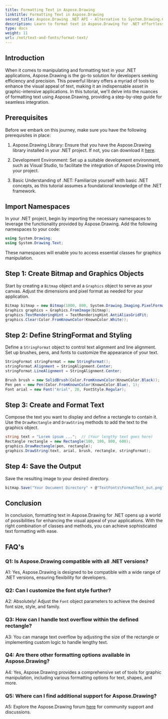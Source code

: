 ```yaml
---
title: Formatting Text in Aspose.Drawing
linktitle: Formatting Text in Aspose.Drawing
second_title: Aspose.Drawing .NET API - Alternative to System.Drawing.Common
description: Learn to format text in Aspose.Drawing for .NET effortlessly. Step-by-step guide with examples.
type: docs
weight: 11
url: /net/text-and-fonts/format-text/
---
```

## Introduction

When it comes to manipulating and formatting text in your .NET applications, Aspose.Drawing is the go-to solution for developers seeking efficiency and precision. This powerful library offers a myriad of tools to enhance the visual appeal of text, making it an indispensable asset in graphic-intensive applications. In this tutorial, we'll delve into the nuances of formatting text using Aspose.Drawing, providing a step-by-step guide for seamless integration.

## Prerequisites

Before we embark on this journey, make sure you have the following prerequisites in place:

1. Aspose.Drawing Library: Ensure that you have the Aspose.Drawing library installed in your .NET project. If not, you can download it [here](https://releases.aspose.com/drawing/net/).

2. Development Environment: Set up a suitable development environment, such as Visual Studio, to facilitate the integration of Aspose.Drawing into your project.

3. Basic Understanding of .NET: Familiarize yourself with basic .NET concepts, as this tutorial assumes a foundational knowledge of the .NET framework.

## Import Namespaces

In your .NET project, begin by importing the necessary namespaces to leverage the functionality provided by Aspose.Drawing. Add the following namespaces to your code:

```csharp
using System.Drawing;
using System.Drawing.Text;
```

These namespaces will enable you to access essential classes for graphics manipulation.

## Step 1: Create Bitmap and Graphics Objects

Start by creating a `Bitmap` object and a `Graphics` object to serve as your canvas. Adjust the dimensions and pixel format as needed for your application.

```csharp
Bitmap bitmap = new Bitmap(1000, 800, System.Drawing.Imaging.PixelFormat.Format32bppPArgb);
Graphics graphics = Graphics.FromImage(bitmap);
graphics.TextRenderingHint = TextRenderingHint.AntiAliasGridFit;
graphics.Clear(Color.FromKnownColor(KnownColor.White));
```

## Step 2: Define StringFormat and Styling

Define a `StringFormat` object to control text alignment and line alignment. Set up brushes, pens, and fonts to customize the appearance of your text.

```csharp
StringFormat stringFormat = new StringFormat();
stringFormat.Alignment = StringAlignment.Center;
stringFormat.LineAlignment = StringAlignment.Center;

Brush brush = new SolidBrush(Color.FromKnownColor(KnownColor.Black));
Pen pen = new Pen(Color.FromKnownColor(KnownColor.Blue), 1);
Font arial = new Font("Arial", 20, FontStyle.Regular);
```

## Step 3: Create and Format Text

Compose the text you want to display and define a rectangle to contain it. Use the `DrawRectangle` and `DrawString` methods to add the text to the graphics object.

```csharp
string text = "Lorem ipsum ...";  // (Your lengthy text goes here)
Rectangle rectangle = new Rectangle(100, 100, 800, 600);
graphics.DrawRectangle(pen, rectangle);
graphics.DrawString(text, arial, brush, rectangle, stringFormat);
```

## Step 4: Save the Output

Save the resulting image to your desired directory.

```csharp
bitmap.Save("Your Document Directory" + @"TextFonts\FormatText_out.png");
```

## Conclusion

In conclusion, formatting text in Aspose.Drawing for .NET opens up a world of possibilities for enhancing the visual appeal of your applications. With the right combination of classes and methods, you can achieve sophisticated text formatting with ease.

## FAQ's

### Q1: Is Aspose.Drawing compatible with all .NET versions?

A1: Yes, Aspose.Drawing is designed to be compatible with a wide range of .NET versions, ensuring flexibility for developers.

### Q2: Can I customize the font style further?

A2: Absolutely! Adjust the `Font` object parameters to achieve the desired font size, style, and family.

### Q3: How can I handle text overflow within the defined rectangle?

A3: You can manage text overflow by adjusting the size of the rectangle or implementing custom logic to handle lengthy text.

### Q4: Are there other formatting options available in Aspose.Drawing?

A4: Yes, Aspose.Drawing provides a comprehensive set of tools for graphic manipulation, including various formatting options for text, shapes, and more.

### Q5: Where can I find additional support for Aspose.Drawing?

A5: Explore the Aspose.Drawing forum [here](https://forum.aspose.com/c/diagram/17) for community support and discussions.
